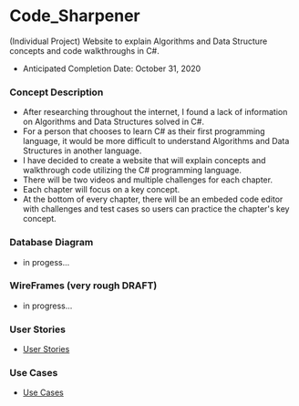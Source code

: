 # Code_Sharpener
(Individual Project) Website to explain Algorithms and Data Structure concepts and code walkthroughs in C#.
* Anticipated Completion Date: October 31, 2020
### Concept Description
* After researching throughout the internet, I found a lack of information on Algorithms and Data Structures solved in C#.
* For a person that chooses to learn C# as their first programming language, it would be more difficult to understand Algorithms and Data Structures in another language.
* I have decided to create a website that will explain concepts and walkthrough code utilizing the C# programming language.
* There will be two videos and multiple challenges for each chapter. 
* Each chapter will focus on a key concept.
* At the bottom of every chapter, there will be an embeded code editor with challenges and test cases so users can practice the chapter's key concept.
### Database Diagram
* in progess...
### WireFrames (very rough DRAFT)
* in progress...
### User Stories
* [User Stories](https://github.com/richminlee/Code_Sharpener/blob/master/Code%20Sharpener%20User%20Stories.docx)
### Use Cases
* [Use Cases](https://github.com/richminlee/Code_Sharpener/blob/master/Code%20Sharpener%20Use%20Cases.docx)
